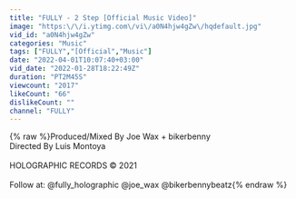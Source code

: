```yaml
---
title: "FULLY - 2 Step [Official Music Video]"
image: "https:\/\/i.ytimg.com\/vi\/a0N4hjw4gZw\/hqdefault.jpg"
vid_id: "a0N4hjw4gZw"
categories: "Music"
tags: ["FULLY","[Official","Music"]
date: "2022-04-01T10:07:40+03:00"
vid_date: "2022-01-28T18:22:49Z"
duration: "PT2M45S"
viewcount: "2017"
likeCount: "66"
dislikeCount: ""
channel: "FULLY"
---
```

{% raw %}Produced/Mixed By Joe Wax + bikerbenny<br />Directed By Luis Montoya<br /><br />HOLOGRAPHIC RECORDS  © 2021<br /><br />Follow at: @fully_holographic @joe_wax @bikerbennybeatz{% endraw %}

